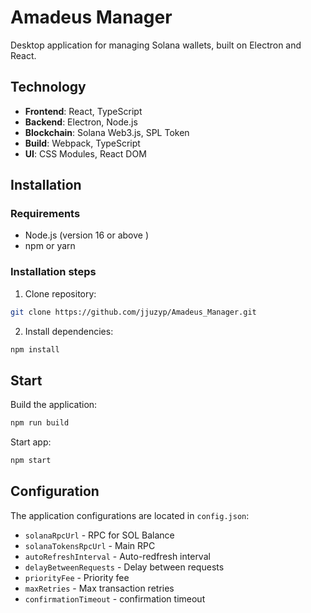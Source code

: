 # Amadeus Manager

Desktop application for managing Solana wallets, built on Electron and React.


## Technology

- **Frontend**: React, TypeScript
- **Backend**: Electron, Node.js
- **Blockchain**: Solana Web3.js, SPL Token
- **Build**: Webpack, TypeScript
- **UI**: CSS Modules, React DOM

## Installation

### Requirements
- Node.js (version 16 or above )
- npm or yarn

### Installation steps

1. Clone repository:
```bash
git clone https://github.com/jjuzyp/Amadeus_Manager.git
```

2. Install dependencies:
```bash
npm install
```


## Start

Build the application:
```bash
npm run build
```

Start app:
```bash
npm start
```

## Configuration

The application configurations are located in `config.json`:

- `solanaRpcUrl` - RPC for SOL Balance
- `solanaTokensRpcUrl` - Main RPC
- `autoRefreshInterval` - Auto-redfresh interval
- `delayBetweenRequests` - Delay between requests
- `priorityFee` - Priority fee
- `maxRetries` - Max transaction retries
- `confirmationTimeout` - confirmation timeout